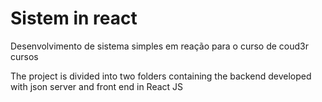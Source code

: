 # Sistem in react

Desenvolvimento de sistema simples em reação para o curso de coud3r cursos

The project is divided into two folders containing the backend developed with json server and front end in React JS
